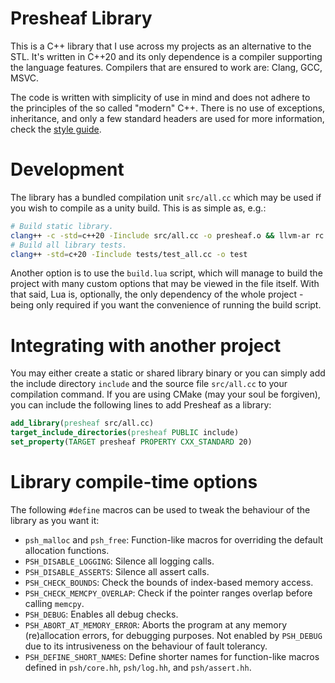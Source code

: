 # Presheaf Library

This is a C++ library that I use across my projects as an alternative to the STL. It's written in
C++20 and its only dependence is a compiler supporting the language features. Compilers that are
ensured to work are: Clang, GCC, MSVC.

The code is written with simplicity of use in mind and does not adhere to the principles of the so
called "modern" C++. There is no use of exceptions, inheritance, and only a few standard headers are
used for more information, check the [style guide](./STYLE_GUIDE.md).

# Development

The library has a bundled compilation unit `src/all.cc` which may be used if you wish to compile as
a unity build. This is as simple as, e.g.:
```sh
# Build static library.
clang++ -c -std=c++20 -Iinclude src/all.cc -o presheaf.o && llvm-ar rc presheaf.a presheaf.o
# Build all library tests.
clang++ -std=c+20 -Iinclude tests/test_all.cc -o test
```

Another option is to use the `build.lua` script, which will manage to build the project with many
custom options that may be viewed in the file itself. With that said, Lua is, optionally, the only
dependency of the whole project - being only required if you want the convenience of running the build 
script.

# Integrating with another project

You may either create a static or shared library binary or you can simply add the include directory
`include` and the source file `src/all.cc` to your compilation command. If you are using CMake (may
your soul be forgiven), you can include the following lines to add Presheaf as a library:
```cmake
add_library(presheaf src/all.cc)
target_include_directories(presheaf PUBLIC include)
set_property(TARGET presheaf PROPERTY CXX_STANDARD 20)
```
# Library compile-time options

The following `#define` macros can be used to tweak the behaviour of the library as you want it:
- `psh_malloc` and `psh_free`: Function-like macros for overriding the default allocation functions.
- `PSH_DISABLE_LOGGING`: Silence all logging calls.
- `PSH_DISABLE_ASSERTS`: Silence all assert calls.
- `PSH_CHECK_BOUNDS`: Check the bounds of index-based memory access.
- `PSH_CHECK_MEMCPY_OVERLAP`: Check if the pointer ranges overlap before calling `memcpy`.
- `PSH_DEBUG`: Enables all debug checks.
- `PSH_ABORT_AT_MEMORY_ERROR`: Aborts the program at any memory (re)allocation errors, for debugging
  purposes. Not enabled by `PSH_DEBUG` due to its intrusiveness on the behaviour of fault tolerancy.
- `PSH_DEFINE_SHORT_NAMES`: Define shorter names for function-like macros defined in `psh/core.hh`,
  `psh/log.hh`, and `psh/assert.hh`.
